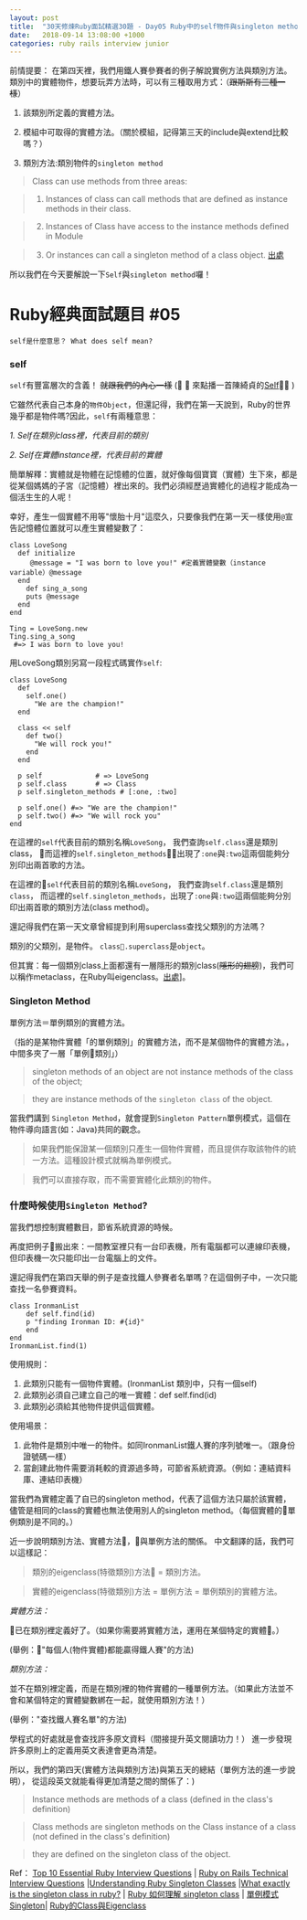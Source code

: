 ```yaml
---
layout: post
title:  "30天修煉Ruby面試精選30題 - Day05 Ruby中的self物件與singleton method"
date:   2018-09-14 13:08:00 +1000
categories: ruby rails interview junior
---
```


前情提要：
在第四天裡，我們用鐵人賽參賽者的例子解說實例方法與類別方法。
類別中的實體物件，想要玩弄方法時，可以有三種取用方式：（~~跟斯斯有三種一樣~~）

1. 該類別所定義的實體方法。

2. 模組中可取得的實體方法。（關於模組，記得第三天的include與extend比較嗎？）

3. 類別方法:類別物件的`singleton method`

> Class can use methods from three areas: 

> 1) Instances of class can call methods that are defined as instance methods in their class. 

> 2) Instances of Class have access to the instance methods defined in Module

> 3) Or instances can call a singleton method of a class object. [出處](https://medium.com/@lauren.kroner/ruby-class-vs-instance-methods-a5182ce7de49)

所以我們在今天要解說一下`Self`與`singleton method`囉！

Ruby經典面試題目 #05
===
`self是什麼意思？ What does self mean? `

### self  

`self`有豐富層次的含義！ ~~就跟我們的內心一樣~~ (🎵 🎵 來點播一首陳綺貞的[Self](https://www.youtube.com/watch?v=H1-kEjeO6SI)🎵🎵  )

它雖然代表自己本身的`物件Object`，但還記得，我們在第一天說到，Ruby的世界幾乎都是物件嗎?因此，`self`有兩種意思：

*1. Self在類別class裡，代表目前的類別*

*2. Self在實體instance裡，代表目前的實體*

簡單解釋：實體就是物體在記憶體的位置，就好像每個寶寶（實體）生下來，都是從某個媽媽的子宮（記憶體）裡出來的。我們必須經歷過實體化的過程才能成為一個活生生的人呢！

幸好，產生一個實體不用等"懷胎十月"這麼久，只要像我們在第一天一樣使用`@`宣告記憶體位置就可以產生實體變數了：

```
class LoveSong
  def initialize
     @message = "I was born to love you!" #定義實體變數（instance variable）@message
  end
    def sing_a_song
    puts @message
  end
end

Ting = LoveSong.new
Ting.sing_a_song
 #=> I was born to love you!
```
用LoveSong類別另寫一段程式碼實作`self`:

```
class LoveSong
  def 
    self.one() 
      "We are the champion!"
  end

  class << self 
    def two() 
      "We will rock you!"
    end
  end

  p self             # => LoveSong
  p self.class       # => Class  
  p self.singleton_methods # [:one, :two]

  p self.one() #=> "We are the champion!"
  p self.two() #=> "We will rock you"
end

```
在這裡的`self`代表目前的類別名稱`LoveSong`，
我們查詢`self.class`還是類別class，
而這裡的`self.singleton_methods`，出現了`:one`與`:two`這兩個能夠分別印出兩首歌的方法。

在這裡的`self`代表目前的類別名稱`LoveSong`， 我們查詢`self.class`還是類別`class`， 而這裡的`self.singleton_methods`，出現了`:one`與`:two`這兩個能夠分別印出兩首歌的類別方法(class method)。

還記得我們在第一天文章曾經提到利用superclass查找父類別的方法嗎？

類別的父類別，是物件。 `class.superclass`是`object`。

但其實：每一個類別class上面都還有一層隱形的類別class(~~隱形的翅膀~~)，我們可以稱作metaclass，在Ruby叫eigenclass。[出處](https://blog.chh.tw/posts/ruby-metaclass-eigenclass/)]。


### Singleton Method

單例方法＝單例類別的實體方法。

（指的是某物件實體「的單例類別」的實體方法，而不是某個物件的實體方法。，中間多夾了一層「單例類別」）

> singleton methods of an object are not instance methods of the class of the object; 

> they are instance methods of the `singleton class` of the object.

當我們講到 `Singleton Method`，就會提到`Singleton Pattern`單例模式，這個在物件導向語言(如：Java)共同的觀念。


> 如果我們能保證某一個類別只產生一個物件實體，而且提供存取該物件的統一方法。這種設計模式就稱為單例模式。

> 我們可以直接存取，而不需要實體化此類別的物件。


### 什麼時候使用`Singleton Method`?

當我們想控制實體數目，節省系統資源的時候。

再度把例子🌰搬出來：一間教室裡只有一台印表機，所有電腦都可以連線印表機，但印表機一次只能印出一台電腦上的文件。

還記得我們在第四天舉的例子是查找鐵人參賽者名單嗎？在這個例子中，一次只能查找一名參賽資料。


```
class IronmanList
    def self.find(id)
    p "finding Ironman ID: #{id}" 
    end
end 
IronmanList.find(1)
```

使用規則：
1. 此類別只能有一個物件實體。(IronmanList 類別中，只有一個self)
2. 此類別必須自己建立自己的唯一實體：def self.find(id)
3. 此類別必須給其他物件提供這個實體。

使用場景：
1. 此物件是類別中唯一的物件。如同IronmanList鐵人賽的序列號唯一。（跟身份證號碼一樣）
2. 當創建此物件需要消耗較的資源過多時，可節省系統資源。（例如：連結資料庫、連結印表機）

當我們為實體定義了自已的singleton method，代表了這個方法只屬於該實體，儘管是相同的class的實體也無法使用別人的singleton method。（每個實體的單例類別是不同的。）

近一步說明類別方法、實體方法，與單例方法的關係。
中文翻譯的話，我們可以這樣記：


> 類別的eigenclass(特徵類別)方法 = 類別方法。

> 實體的eigenclass(特徵類別)方法 = 單例方法 = 單例類別的實體方法。

*實體方法：*

已在類別裡定義好了。（如果你需要將實體方法，運用在某個特定的實體。）

(舉例："每個人(物件實體)都能贏得鐵人賽"的方法)

*類別方法：*

並不在類別裡定義，而是在類別裡的物件實體的一種單例方法。（如果此方法並不會和某個特定的實體變數綁在一起，就使用類別方法！）

(舉例："查找鐵人賽名單"的方法)

學程式的好處就是會查找許多原文資料（間接提升英文閱讀功力！）
進一步發現許多原則上的定義用英文表達會更為清楚。

所以，我們的第四天(實體方法與類別方法)與第五天的總結（單例方法的進一步說明）， 從這段英文就能看得更加清楚之間的關係了：)

> Instance methods are methods of a class
(defined in the class's definition)

> Class methods are singleton methods on the Class instance of a class (not defined in the class's definition)

> they are defined on the singleton class of the object.

Ref：
[Top 10 Essential Ruby Interview Questions](https://blog.bater.gq/ruby/2018/02/02/top-10-essential-ruby-interview-questions.html) |
[Ruby on Rails Technical Interview Questions](https://github.com/timurcatakli/ruby-on-rails-interview-questions-answers) |[Understanding Ruby Singleton Classes](https://www.devalot.com/articles/2008/09/ruby-singleton) |[What exactly is the singleton class in ruby?](https://stackoverflow.com/questions/212407/what-exactly-is-the-singleton-class-in-ruby) |
[Ruby 如何理解 singleton class](https://ruby-china.org/topics/13276) |
[單例模式 Singleton](http://www.runoob.com/design-pattern/singleton-pattern.html)|
[Ruby的Class與Eigenclass](https://medium.com/@zneuray/ruby%E7%9A%84class%E8%88%87eigenclass-f994aa2b988f)